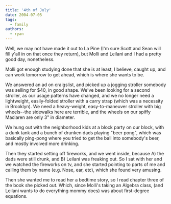 ```yaml
---
title: '4th of July'
date: 2004-07-05
tags:
  - family
authors:
  - ryan
---
```


Well, we may not have made it out to La Pine (I'm sure Scott and Sean will fill y'all in on that once they return), but Molli and Leilani and I had a pretty good day, nonetheless.

Molli got enough studying done that she is at least, I believe, caught up, and can work tomorrow to get ahead, which is where she wants to be.

We answered an ad on craigslist, and picked up a jogging stroller somebody was selling for $40, in good shape. We've been looking for a second stroller, as our usage patterns have changed, and we no longer need a lightweight, easily-folded stroller with a carry strap (which was a necessity in Brooklyn). We need a heavy-weight, easy-to-maneuver stroller with big wheels--the sidewalks here are terrible, and the wheels on our spiffy Maclaren are only 3" in diameter.

We hung out with the neighborhood kids at a block party on our block, with a dunk tank and a bunch of drunken dads playing "beer pong", which was basically ping-pong where you tried to get the ball into somebody's beer, and mostly involved more drinking.

Then they started setting off fireworks, and we went inside, because A) the dads were still drunk, and B) Leilani was freaking out. So I sat with her and we watched the fireworks on tv, and she started pointing to parts of me and calling them by name (e.g. Nose, ear, etc), which she found very amusing.

Then she wanted me to read her a bedtime story, so I read chapter three of the book she picked out. Which, since Molli's taking an Algebra class, (and Leilani wants to do everything mommy does) was about first-degree equations.
